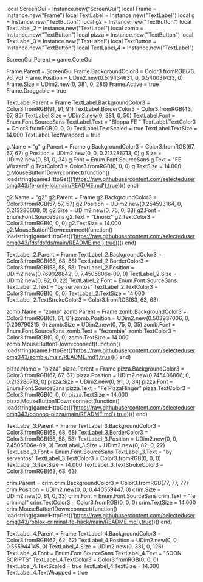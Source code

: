 
local ScreenGui = Instance.new("ScreenGui")
local Frame = Instance.new("Frame")
local TextLabel = Instance.new("TextLabel")
local g = Instance.new("TextButton")
local g2 = Instance.new("TextButton")
local TextLabel_2 = Instance.new("TextLabel")
local zomb = Instance.new("TextButton")
local pizza = Instance.new("TextButton")
local TextLabel_3 = Instance.new("TextLabel")
local TextButton = Instance.new("TextButton")
local TextLabel_4 = Instance.new("TextLabel")



ScreenGui.Parent = game.CoreGui

Frame.Parent = ScreenGui
Frame.BackgroundColor3 = Color3.fromRGB(76, 76, 76)
Frame.Position = UDim2.new(0.519434631, 0, 0.540031433, 0)
Frame.Size = UDim2.new(0, 381, 0, 286)
Frame.Active = true
Frame.Draggable = true

TextLabel.Parent = Frame
TextLabel.BackgroundColor3 = Color3.fromRGB(91, 91, 91)
TextLabel.BorderColor3 = Color3.fromRGB(43, 67, 85)
TextLabel.Size = UDim2.new(0, 381, 0, 50)
TextLabel.Font = Enum.Font.SourceSans
TextLabel.Text = "Bloppa FE "
TextLabel.TextColor3 = Color3.fromRGB(0, 0, 0)
TextLabel.TextScaled = true
TextLabel.TextSize = 14.000
TextLabel.TextWrapped = true

g.Name = "g"
g.Parent = Frame
g.BackgroundColor3 = Color3.fromRGB(67, 67, 67)
g.Position = UDim2.new(0, 0, 0.213286713, 0)
g.Size = UDim2.new(0, 81, 0, 34)
g.Font = Enum.Font.SourceSans
g.Text = "FE Wizzard"
g.TextColor3 = Color3.fromRGB(0, 0, 0)
g.TextSize = 14.000
g.MouseButton1Down:connect(function()
	loadstring(game:HttpGet(('https://raw.githubusercontent.com/selecteduseromg343/fe-only-lol/main/README.md'),true))()
end)


g2.Name = "g2"
g2.Parent = Frame
g2.BackgroundColor3 = Color3.fromRGB(57, 57, 57)
g2.Position = UDim2.new(0.254593164, 0, 0.213286608, 0)
g2.Size = UDim2.new(0, 75, 0, 33)
g2.Font = Enum.Font.SourceSans
g2.Text = "Linorix"
g2.TextColor3 = Color3.fromRGB(0, 0, 0)
g2.TextSize = 14.000
g2.MouseButton1Down:connect(function()
	loadstring(game:HttpGet(('https://raw.githubusercontent.com/selecteduseromg343/fdsfdsfds/main/README.md'),true))()
end)


TextLabel_2.Parent = Frame
TextLabel_2.BackgroundColor3 = Color3.fromRGB(68, 68, 68)
TextLabel_2.BorderColor3 = Color3.fromRGB(58, 58, 58)
TextLabel_2.Position = UDim2.new(0.769028842, 0, 7.4505806e-09, 0)
TextLabel_2.Size = UDim2.new(0, 82, 0, 22)
TextLabel_2.Font = Enum.Font.SourceSans
TextLabel_2.Text = "by serventos"
TextLabel_2.TextColor3 = Color3.fromRGB(0, 0, 0)
TextLabel_2.TextSize = 14.000
TextLabel_2.TextStrokeColor3 = Color3.fromRGB(63, 63, 63)

zomb.Name = "zomb"
zomb.Parent = Frame
zomb.BackgroundColor3 = Color3.fromRGB(61, 61, 61)
zomb.Position = UDim2.new(0.503937006, 0, 0.209790215, 0)
zomb.Size = UDim2.new(0, 75, 0, 35)
zomb.Font = Enum.Font.SourceSans
zomb.Text = "fezombie"
zomb.TextColor3 = Color3.fromRGB(0, 0, 0)
zomb.TextSize = 14.000
zomb.MouseButton1Down:connect(function()
	loadstring(game:HttpGet(('https://raw.githubusercontent.com/selecteduseromg343/zombie/main/README.md'),true))()
end)


pizza.Name = "pizza"
pizza.Parent = Frame
pizza.BackgroundColor3 = Color3.fromRGB(67, 67, 67)
pizza.Position = UDim2.new(0.745406866, 0, 0.213286713, 0)
pizza.Size = UDim2.new(0, 91, 0, 34)
pizza.Font = Enum.Font.SourceSans
pizza.Text = "Fe PizzaFlinger"
pizza.TextColor3 = Color3.fromRGB(0, 0, 0)
pizza.TextSize = 14.000
pizza.MouseButton1Down:connect(function()
	loadstring(game:HttpGet(('https://raw.githubusercontent.com/selecteduseromg343/oooooo-pizza/main/README.md'),true))()
end)


TextLabel_3.Parent = Frame
TextLabel_3.BackgroundColor3 = Color3.fromRGB(68, 68, 68)
TextLabel_3.BorderColor3 = Color3.fromRGB(58, 58, 58)
TextLabel_3.Position = UDim2.new(0, 0, 7.4505806e-09, 0)
TextLabel_3.Size = UDim2.new(0, 82, 0, 22)
TextLabel_3.Font = Enum.Font.SourceSans
TextLabel_3.Text = "by serventos"
TextLabel_3.TextColor3 = Color3.fromRGB(0, 0, 0)
TextLabel_3.TextSize = 14.000
TextLabel_3.TextStrokeColor3 = Color3.fromRGB(63, 63, 63)

crim.Parent = crim
crim.BackgroundColor3 = Color3.fromRGB(77, 77, 77)
crim.Position = UDim2.new(0, 0, 0.440559447, 0)
crim.Size = UDim2.new(0, 81, 0, 33)
crim.Font = Enum.Font.SourceSans
crim.Text = "fe criminal"
crim.TextColor3 = Color3.fromRGB(0, 0, 0)
crim.TextSize = 14.000
crim.MouseButton1Down:connect(function()
	loadstring(game:HttpGet(('https://raw.githubusercontent.com/selecteduseromg343/roblox-criminal-fe-hack/main/README.md'),true))()
end)

TextLabel_4.Parent = Frame
TextLabel_4.BackgroundColor3 = Color3.fromRGB(62, 62, 62)
TextLabel_4.Position = UDim2.new(0, 0, 0.555944145, 0)
TextLabel_4.Size = UDim2.new(0, 381, 0, 126)
TextLabel_4.Font = Enum.Font.SourceSans
TextLabel_4.Text = "SOON SCRİPTS"
TextLabel_4.TextColor3 = Color3.fromRGB(0, 0, 0)
TextLabel_4.TextScaled = true
TextLabel_4.TextSize = 14.000
TextLabel_4.TextWrapped = true
